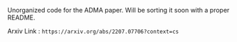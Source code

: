 Unorganized code for the ADMA paper. 
Will be sorting it soon with a proper README.

Arxiv Link : `https://arxiv.org/abs/2207.07706?context=cs`
